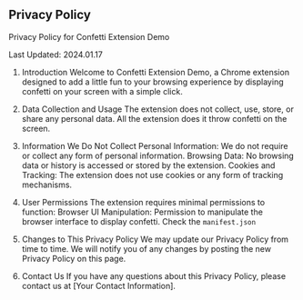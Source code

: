 ## Privacy Policy
Privacy Policy for Confetti Extension Demo

Last Updated: 2024.01.17

1. Introduction
Welcome to Confetti Extension Demo, a Chrome extension designed to add a little fun to your browsing experience by displaying confetti on your screen with a simple click.

2. Data Collection and Usage
The extension does not collect, use, store, or share any personal data. All the extension does it throw confetti on the screen.

1. Information We Do Not Collect
    Personal Information: We do not require or collect any form of personal information.
    Browsing Data: No browsing data or history is accessed or stored by the extension.
    Cookies and Tracking: The extension does not use cookies or any form of tracking mechanisms.

2. User Permissions
The extension requires minimal permissions to function:
    Browser UI Manipulation: Permission to manipulate the browser interface to display confetti. Check the `manifest.json`

5. Changes to This Privacy Policy
We may update our Privacy Policy from time to time. We will notify you of any changes by posting the new Privacy Policy on this page.

6. Contact Us
If you have any questions about this Privacy Policy, please contact us at [Your Contact Information].
